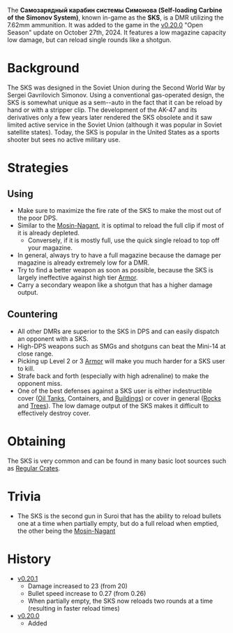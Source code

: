 The **Самозарядный карабин системы Симонова (Self-loading Carbine of the Simonov System)**, known in-game as the **SKS**, is a DMR utilizing the 7.62mm ammunition. It was added to the game in the [v0.20.0](https://github.com/HasangerGames/suroi/releases/tag/v0.20.0) "Open Season" update on October 27th, 2024. It features a low magazine capacity low damage, but can reload single rounds like a shotgun.

# Background
The SKS was designed in the Soviet Union during the Second World War by Sergei Gavrilovich Simonov. Using a conventional gas-operated design, the SKS is somewhat unique as a sem--auto in the fact that it can be reload by hand or with a stripper clip. The development of the AK-47 and its derivatives only a few years later rendered the SKS obsolete and it saw limited active service in the Soviet Union (although it was popular in Soviet satellite states). Today, the SKS is popular in the United States as a sports shooter but sees no active military use.

# Strategies
## Using
- Make sure to maximize the fire rate of the SKS to make the most out of the poor DPS.
- Similar to the [Mosin-Nagant](/weapons/guns/mosin_nagant), it is optimal to reload the full clip if most of it is already depleted.
  - Conversely, if it is mostly full, use the quick single reload to top off your magazine.
- In general, always try to have a full magazine because the damage per magazine is already extremely low for a DMR.
- Try to find a better weapon as soon as possible, because the SKS is largely ineffective against high tier [Armor](/equipment/armor).
- Carry a secondary weapon like a shotgun that has a higher damage output.

## Countering
- All other DMRs are superior to the SKS in DPS and can easily dispatch an opponent with a SKS.
- High-DPS weapons such as SMGs and shotguns can beat the Mini-14 at close range.
- Picking up Level 2 or 3 [Armor](/equipment/armor) will make you much harder for a SKS user to kill.
- Strafe back and forth (especially with high adrenaline) to make the opponent miss. 
- One of the best defenses against a SKS user is either indestructible cover ([Oil Tanks](/obstacles/oil_tank), Containers, and [Buildings](/buildings)) or cover in general ([Rocks](/obstacles/rock) and [Trees](/obstacles/tree)). The low damage output of the SKS makes it difficult to effectively destroy cover.

# Obtaining
The SKS is very common and can be found in many basic loot sources such as [Regular Crates](/obstacles/regular_crate).

# Trivia
- The SKS is the second gun in Suroi that has the ability to reload bullets one at a time when partially empty, but do a full reload when emptied, the other being the [Mosin-Nagant](/weapons/guns/mosin_nagant)

# History
- [v0.20.1](https://github.com/HasangerGames/suroi/releases/tag/v0.20.1)
  - Damage increased to 23 (from 20)
  - Bullet speed increase to 0.27 (from 0.26)
  - When partially empty, the SKS now reloads two rounds at a time (resulting in faster reload times)
- [v0.20.0](https://github.com/HasangerGames/suroi/releases/tag/v0.20.0)
  - Added